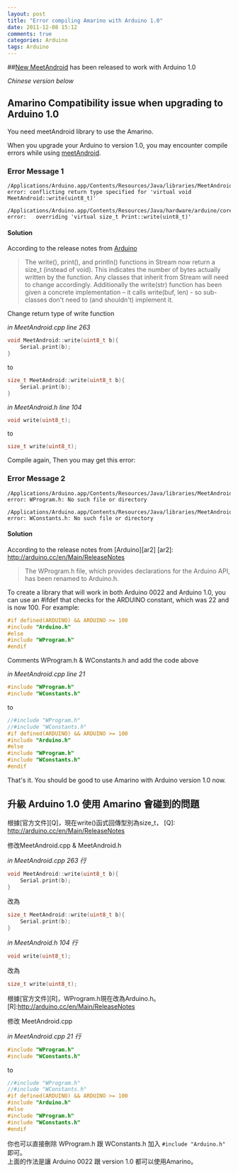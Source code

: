 ```yaml
---
layout: post
title: "Error compiling Amarino with Arduino 1.0"
date: 2011-12-08 15:12
comments: true
categories: Arduino
tags: Arduino
---
```


##[New MeetAndroid][NM] has been released to work with Arduino 1.0

[NM]:http://code.google.com/p/amarino/downloads/detail?name=MeetAndroid_4.zip&can=2&q=

*Chinese version below*

<!--more-->

## Amarino Compatibility issue when upgrading to Arduino 1.0

You need meetAndroid library to use the Amarino.

When you upgrade your Arduino to version 1.0, you may encounter compile errors while using [
meetAndroid][MA].

[MA]: http://code.google.com/p/amarino/


### Error Message 1 

```
/Applications/Arduino.app/Contents/Resources/Java/libraries/MeetAndroid/MeetAndroid.h:104: error: conflicting return type specified for 'virtual void MeetAndroid::write(uint8_t)'

/Applications/Arduino.app/Contents/Resources/Java/hardware/arduino/cores/arduino/Print.h:48: error:   overriding 'virtual size_t Print::write(uint8_t)'
```

#### Solution

According to the release notes from [Arduino][ar]

<blockquote>
The write(), print(), and println() functions in Stream now return a size_t (instead of void). This indicates the number of bytes actually written by the function. Any classes that inherit from Stream will need to change accordingly. Additionally the write(str) function has been given a concrete implementation – it calls write(buf, len) - so sub-classes don't need to (and shouldn't) implement it.
</blockquote>

[ar]: http://arduino.cc/en/Main/ReleaseNotes

Change return type of write function 

*in MeetAndroid.cpp line 263*

``` cpp
void MeetAndroid::write(uint8_t b){
	Serial.print(b);
}
```

to

``` cpp
size_t MeetAndroid::write(uint8_t b){
	Serial.print(b);
}
```

*in MeetAndroid.h line 104*

``` cpp
void write(uint8_t);
```

to

``` cpp
size_t write(uint8_t);
```

Compile again, Then you may get this error:

### Error Message 2

```
/Applications/Arduino.app/Contents/Resources/Java/libraries/MeetAndroid/MeetAndroid.cpp:21:22: error: WProgram.h: No such file or directory

/Applications/Arduino.app/Contents/Resources/Java/libraries/MeetAndroid/MeetAndroid.cpp:23:24: error: WConstants.h: No such file or directory
```

#### Solution

According to the release notes from [Arduino][ar2]
[ar2]: http://arduino.cc/en/Main/ReleaseNotes

<blockquote>
The WProgram.h file, which provides declarations for the Arduino API, has been renamed to Arduino.h.
</blockquote>

 To create a library that will work in both Arduino 0022 and Arduino 1.0, you can use an #ifdef that checks for the ARDUINO constant, which was 22 and is now 100.  For example:

``` cpp
#if defined(ARDUINO) && ARDUINO >= 100
#include "Arduino.h"
#else
#include "WProgram.h"
#endif
```

Comments WProgram.h & WConstants.h and add the code above

*in MeetAndroid.cpp line 21*

``` cpp
#include "WProgram.h"
#include "WConstants.h"
```

to

``` cpp
//#include "WProgram.h"
//#include "WConstants.h"
#if defined(ARDUINO) && ARDUINO >= 100
#include "Arduino.h"
#else
#include "WProgram.h"
#include "WConstants.h"
#endif
```

That's it. You should be good to use Amarino with Arduino version 1.0 now.





## 升級 Arduino 1.0 使用 Amarino 會碰到的問題

根據[官方文件][Q]，現在write()函式回傳型別為size_t，
[Q]: http://arduino.cc/en/Main/ReleaseNotes

修改MeetAndroid.cpp & MeetAndroid.h

*in MeetAndroid.cpp 263 行*

``` cpp
void MeetAndroid::write(uint8_t b){
	Serial.print(b);
}
```

改為

``` cpp
size_t MeetAndroid::write(uint8_t b){
	Serial.print(b);
}
```

*in MeetAndroid.h 104 行*

``` cpp
void write(uint8_t);
```

改為

``` cpp
size_t write(uint8_t);
```

根據[官方文件][R]，WProgram.h現在改為Arduino.h。
[R]:http://arduino.cc/en/Main/ReleaseNotes

修改 MeetAndroid.cpp

*in MeetAndroid.cpp 21 行*    

``` cpp
#include "WProgram.h"
#include "WConstants.h"
```

to
    
``` cpp
//#include "WProgram.h"
//#include "WConstants.h"
#if defined(ARDUINO) && ARDUINO >= 100
#include "Arduino.h"
#else
#include "WProgram.h"
#include "WConstants.h"
#endif
```

你也可以直接刪除 WProgram.h 跟 WConstants.h
加入 `#include "Arduino.h"` 即可。    
上面的作法是讓 Arduino 0022 跟 version 1.0 都可以使用Amarino。
